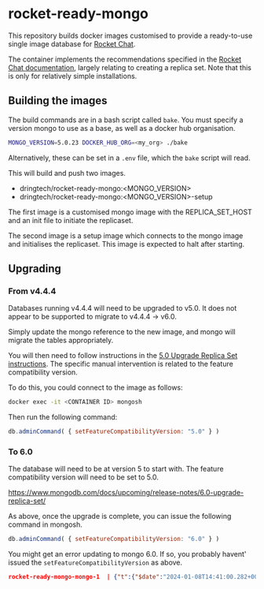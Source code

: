 # rocket-ready-mongo

This repository builds docker images customised to provide a ready-to-use single image database for [Rocket Chat][ROCKET_CHAT].

The container implements the recommendations specified in the [Rocket Chat documentation][RC_MONGO_DOCS], largely relating to creating a replica set.
Note that this is only for relatively simple installations.

[ROCKET_CHAT]: https://rocket.chat/
[RC_MONGO_DOCS]: https://docs.rocket.chat/installation/manual-installation/mongo-replicas/

## Building the images

The build commands are in a bash script called `bake`. You must specify a version mongo to use as a base, as well as a docker hub organisation.

```sh
MONGO_VERSION=5.0.23 DOCKER_HUB_ORG=<my_org> ./bake
```

Alternatively, these can be set in a `.env` file, which the `bake` script will read.

This will build and push two images.

* dringtech/rocket-ready-mongo:<MONGO_VERSION>
* dringtech/rocket-ready-mongo:<MONGO_VERSION>-setup

The first image is a customised mongo image with the REPLICA_SET_HOST and an init file to initiate the replicaset.

The second image is a setup image which connects to the mongo image and initialises the replicaset. This image is expected to halt after starting.

## Upgrading

### From v4.4.4

Databases running v4.4.4 will need to be upgraded to v5.0. It does not appear to be supported to migrate to v4.4.4 -> v6.0.

Simply update the mongo reference to the new image, and mongo will migrate the tables appropriately.

You will then need to follow instructions in the [5.0 Upgrade Replica Set instructions](https://www.mongodb.com/docs/upcoming/release-notes/5.0-upgrade-replica-set/).
The specific manual intervention is related to the feature compatibility version.

To do this, you could connect to the image as follows:

```sh
docker exec -it <CONTAINER ID> mongosh
```

Then run the following command:

```js
db.adminCommand( { setFeatureCompatibilityVersion: "5.0" } )
```

### To 6.0

The database will need to be at version 5 to start with. The feature compatibility version will need to be set to 5.0.

https://www.mongodb.com/docs/upcoming/release-notes/6.0-upgrade-replica-set/

As above, once the upgrade is complete, you can issue the following command in mongosh.

```js
db.adminCommand( { setFeatureCompatibilityVersion: "6.0" } )
```

You might get an error updating to mongo 6.0. If so, you probably havent' issued the `setFeatureCompatibilityVersion` as above.

```json
rocket-ready-mongo-mongo-1  | {"t":{"$date":"2024-01-08T14:41:00.282+00:00"},"s":"F",  "c":"CONTROL",  "id":20573,   "ctx":"initandlisten","msg":"Wrong mongod version","attr":{"error":"UPGRADE PROBLEM: Found an invalid featureCompatibilityVersion document (ERROR: Location4926900: Invalid featureCompatibilityVersion document in admin.system.version: { _id: \"featureCompatibilityVersion\", version: \"4.4\" }. See https://docs.mongodb.com/master/release-notes/5.0-compatibility/#feature-compatibility. :: caused by :: Invalid feature compatibility version value, expected '5.0' or '5.3' or '6.0. See https://docs.mongodb.com/master/release-notes/5.0-compatibility/#feature-compatibility.). If the current featureCompatibilityVersion is below 5.0, see the documentation on upgrading at https://docs.mongodb.com/master/release-notes/5.0/#upgrade-procedures."}}
```

